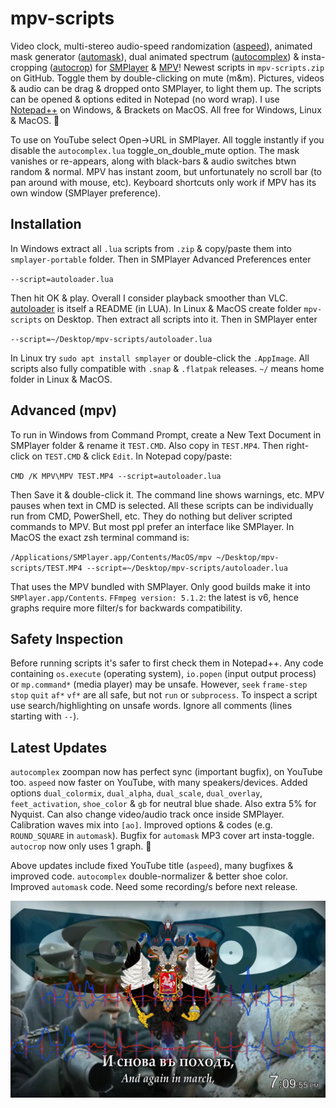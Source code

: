 # mpv-scripts
Video clock, multi-stereo audio-speed randomization ([aspeed](aspeed.lua)), animated mask generator ([automask](automask.lua)), dual animated spectrum ([autocomplex](autocomplex.lua)) & insta-cropping ([autocrop](autocrop.lua)) for [SMPlayer](https://smplayer.info) & [MPV](https://mpv.io)! Newest scripts in `mpv-scripts.zip` on GitHub. Toggle them by double-clicking on mute (m&m). Pictures, videos & audio can be drag & dropped onto SMPlayer, to light them up. The scripts can be opened & options edited in Notepad (no word wrap). I use [Notepad++](https://notepad-plus-plus.org/downloads/) on Windows, & Brackets on MacOS. All free for Windows, Linux & MacOS. 🙂

To use on YouTube select Open→URL in SMPlayer. All toggle instantly if you disable the `autocomplex.lua` toggle_on_double_mute option. The mask vanishes or re-appears, along with black-bars & audio switches btwn random & normal. MPV has instant zoom, but unfortunately no scroll bar (to pan around with mouse, etc). Keyboard shortcuts only work if MPV has its own window (SMPlayer preference).

## Installation
In Windows extract all `.lua` scripts from `.zip` & copy/paste them into `smplayer-portable` folder. Then in SMPlayer Advanced Preferences enter 

`--script=autoloader.lua`

Then hit OK & play. Overall I consider playback smoother than VLC. [autoloader](autoloader.lua) is itself a README (in LUA). In Linux & MacOS create folder `mpv-scripts` on Desktop. Then extract all scripts into it. Then in SMPlayer enter

`--script=~/Desktop/mpv-scripts/autoloader.lua`

In Linux try `sudo apt install smplayer` or double-click the `.AppImage`. All scripts also fully compatible with `.snap` & `.flatpak` releases. `~/` means home folder in Linux & MacOS.

## Advanced (mpv)
To run in Windows from Command Prompt, create a New Text Document in SMPlayer folder & rename it `TEST.CMD`. Also copy in `TEST.MP4`. Then right-click on `TEST.CMD` & click `Edit`. In Notepad copy/paste:

`CMD /K MPV\MPV TEST.MP4 --script=autoloader.lua`

Then Save it & double-click it. The command line shows warnings, etc. MPV pauses when text in CMD is selected. All these scripts can be individually run from CMD, PowerShell, etc. They do nothing but deliver scripted commands to MPV. But most ppl prefer an interface like SMPlayer. In MacOS the exact zsh terminal command is:

`/Applications/SMPlayer.app/Contents/MacOS/mpv ~/Desktop/mpv-scripts/TEST.MP4 --script=~/Desktop/mpv-scripts/autoloader.lua`

That uses the MPV bundled with SMPlayer. Only good builds make it into `SMPlayer.app/Contents`. `FFmpeg version: 5.1.2`: the latest is v6, hence graphs require more filter/s for backwards compatibility.

## Safety Inspection
Before running scripts it's safer to first check them in Notepad++. Any code containing `os.execute` (operating system), `io.popen` (input output process) or `mp.command*` (media player) may be unsafe. However, `seek` `frame-step` `stop` `quit` `af*` `vf*` are all safe, but not `run` or `subprocess`. To inspect a script use search/highlighting on unsafe words. Ignore all comments (lines starting with `--`).

## Latest Updates

`autocomplex` zoompan now has perfect sync (important bugfix), on YouTube too. `aspeed` now faster on YouTube, with many speakers/devices. Added options `dual_colormix`, `dual_alpha`, `dual_scale`, `dual_overlay`, `feet_activation`, `shoe_color` & `gb` for neutral blue shade. Also extra 5% for Nyquist. Can also change video/audio track once inside SMPlayer. Calibration waves mix into `[ao]`. Improved options & codes (e.g. `ROUND_SQUARE` in `automask`). Bugfix for `automask` MP3 cover art insta-toggle. `autocrop` now only uses 1 graph. 🙂

Above updates include fixed YouTube title (`aspeed`), many bugfixes & improved code. `autocomplex` double-normalizer & better shoe color. Improved `automask` code. Need some recording/s before next release. 

![alt text](https://github.com/TinosNitso/mpv-scripts/blob/main/SCREENSHOT.JPG)
